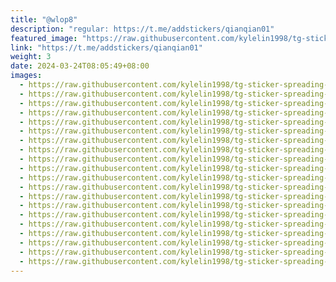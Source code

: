 ```yaml
---
title: "@wlop8"
description: "regular: https://t.me/addstickers/qianqian01"
featured_image: "https://raw.githubusercontent.com/kylelin1998/tg-sticker-spreading-worldwide-images/main/img/f829ffdd-aa50-4d67-b9e6-69849ca6ae89.jpg"
link: "https://t.me/addstickers/qianqian01"
weight: 3
date: 2024-03-24T08:05:49+08:00
images:
  - https://raw.githubusercontent.com/kylelin1998/tg-sticker-spreading-worldwide-images/main/img/f829ffdd-aa50-4d67-b9e6-69849ca6ae89.jpg
  - https://raw.githubusercontent.com/kylelin1998/tg-sticker-spreading-worldwide-images/main/img/65f6763a-f434-465c-bb18-8799ab6d51f1.jpg
  - https://raw.githubusercontent.com/kylelin1998/tg-sticker-spreading-worldwide-images/main/img/5bea1d8d-e2ec-4471-88f7-ec94ac66ddca.jpg
  - https://raw.githubusercontent.com/kylelin1998/tg-sticker-spreading-worldwide-images/main/img/3962898d-b653-4ea6-9066-e8938fa9fd72.jpg
  - https://raw.githubusercontent.com/kylelin1998/tg-sticker-spreading-worldwide-images/main/img/b595f17f-6a3d-4c6a-b919-2b38d7f68e45.jpg
  - https://raw.githubusercontent.com/kylelin1998/tg-sticker-spreading-worldwide-images/main/img/4e31ff7d-8cc2-4c0e-87cf-591a7e5acb93.jpg
  - https://raw.githubusercontent.com/kylelin1998/tg-sticker-spreading-worldwide-images/main/img/9d46be93-0474-42a4-aeb7-9e9feb5a9557.jpg
  - https://raw.githubusercontent.com/kylelin1998/tg-sticker-spreading-worldwide-images/main/img/d7bd19c4-aa43-4bb4-a402-b9f59c331e14.jpg
  - https://raw.githubusercontent.com/kylelin1998/tg-sticker-spreading-worldwide-images/main/img/97118fd4-4493-41ab-84b8-30fd49d3fc42.jpg
  - https://raw.githubusercontent.com/kylelin1998/tg-sticker-spreading-worldwide-images/main/img/71c0bb36-66c9-4f3f-bbc4-e1786be99c41.jpg
  - https://raw.githubusercontent.com/kylelin1998/tg-sticker-spreading-worldwide-images/main/img/c588e378-8fbd-4c69-8891-3915d14b205c.jpg
  - https://raw.githubusercontent.com/kylelin1998/tg-sticker-spreading-worldwide-images/main/img/6a16fc70-7b54-48a4-8c1b-581c49eed386.jpg
  - https://raw.githubusercontent.com/kylelin1998/tg-sticker-spreading-worldwide-images/main/img/fe4d8d40-7ad7-4f89-a0a0-e7bc3d8d8507.jpg
  - https://raw.githubusercontent.com/kylelin1998/tg-sticker-spreading-worldwide-images/main/img/be54caa0-b638-477c-87de-168293c7628f.jpg
  - https://raw.githubusercontent.com/kylelin1998/tg-sticker-spreading-worldwide-images/main/img/bb0a8abd-e41b-47cb-ab11-fe71ee6c22c0.jpg
  - https://raw.githubusercontent.com/kylelin1998/tg-sticker-spreading-worldwide-images/main/img/480a172a-80df-4b82-9c39-9bddd26ee4e1.jpg
  - https://raw.githubusercontent.com/kylelin1998/tg-sticker-spreading-worldwide-images/main/img/d678cebf-0bb0-4671-af83-04688734bac4.jpg
  - https://raw.githubusercontent.com/kylelin1998/tg-sticker-spreading-worldwide-images/main/img/2dd22d69-d7b0-4ef6-8dd0-64225d1c3050.jpg
  - https://raw.githubusercontent.com/kylelin1998/tg-sticker-spreading-worldwide-images/main/img/dd0265b0-2d1c-4957-a000-dd56b0118095.jpg
  - https://raw.githubusercontent.com/kylelin1998/tg-sticker-spreading-worldwide-images/main/img/f5835b41-9b23-4660-bf38-44446933af26.jpg
---
```

